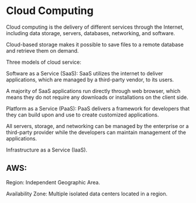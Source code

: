 # Cloud Computing

Cloud computing is the delivery of different services through the Internet, including data storage, servers, databases, networking, and software.

Cloud-based storage makes it possible to save files to a remote database and retrieve them on demand. 

Three models of cloud service:

Software as a Service (SaaS):  SaaS utilizes the internet to deliver applications, which are managed by a third-party vendor, to its users.

A majority of SaaS applications run directly through web browser, which means they do not require any downloads or installations on the client side.

Platform as a Service (PaaS): PaaS delivers a framework for developers that they can build upon and use to create customized applications. 

All servers, storage, and networking can be managed by the enterprise or a third-party provider while the developers can maintain management of the applications.

Infrastructure as a Service (IaaS).

AWS:
--

Region: Independent Geographic Area.

Availability Zone: Multiple isolated data centers located in a region.
